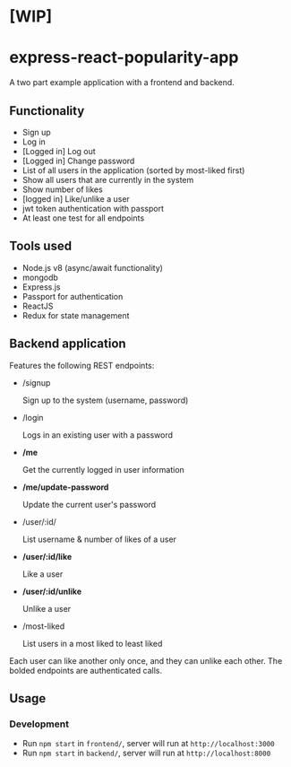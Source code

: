 # [WIP]

# express-react-popularity-app

A two part example application with a frontend and backend.


## Functionality

- Sign up
- Log in
- [Logged in] Log out
- [Logged in] Change password
- List of all users in the application (sorted by most-liked first)
- Show all users that are currently in the system
- Show number of likes
- [logged in] Like/unlike a user
- jwt token authentication with passport
- At least one test for all endpoints

## Tools used

- Node.js v8 (async/await functionality)
- mongodb
- Express.js
- Passport for authentication
- ReactJS
- Redux for state management

## Backend application
Features the following REST endpoints:

- /signup

    Sign up to the system (username, password)
    
- /login

    Logs in an existing user with a password
    
- **/me**

    Get the currently logged in user information
    
- **/me/update-password**

    Update the current user's password
    
- /user/:id/

    List username & number of likes of a user

- **/user/:id/like**

    Like a user

- **/user/:id/unlike**

    Unlike a user

- /most-liked

    List users in a most liked to least liked

Each user can like another only once, and they can unlike each other.
The bolded endpoints are authenticated calls.

## Usage

### Development
- Run `npm start` in `frontend/`, server will run at `http://localhost:3000`
- Run `npm start` in `backend/`, server will run at `http://localhost:8000`
